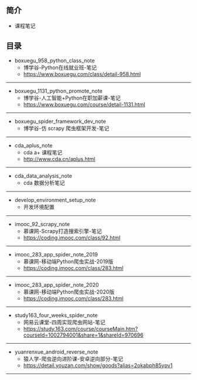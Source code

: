 ## 简介
  - 课程笔记

## 目录

- boxuegu_958_python_class_note
  - 博学谷-Python在线就业班-笔记
  - https://www.boxuegu.com/class/detail-958.html

---

- boxuegu_1131_python_promote_note
  - 博学谷-人工智能+Python在职加薪课-笔记
  - https://www.boxuegu.com/course/detail-1131.html

---

- boxuegu_spider_framework_dev_note
  - 博学谷-仿 scrapy 爬虫框架开发-笔记

---

- cda_aplus_note
  - cda a+ 课程笔记
  - http://www.cda.cn/aplus.html

---

- cda_data_analysis_note
  - cda 数据分析笔记

---

- develop_environment_setup_note
  - 开发环境配置 

---

- imooc_92_scrapy_note
  - 慕课网-Scrapy打造搜索引擎-笔记
  - https://coding.imooc.com/class/92.html

---

- imooc_283_app_spider_note_2019
  - 慕课网-移动端Python爬虫实战-2019版
  - https://coding.imooc.com/class/283.html

---

- imooc_283_app_spider_note_2020
  - 慕课网-移动端Python爬虫实战-2020版
  - https://coding.imooc.com/class/283.html

---

- study163_four_weeks_spider_note
  - 网易云课堂-四周实现爬虫网站-笔记
  - https://study.163.com/course/courseMain.htm?courseId=1002794001&share=1&shareId=970696

---

- yuanrenxue_android_reverse_note
  - 猿人学-爬虫逆向进阶课-安卓逆向部分-笔记
  - https://detail.youzan.com/show/goods?alias=2okabph85ypv1

---
